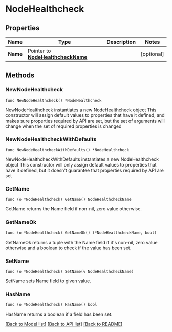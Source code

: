 # NodeHealthcheck

## Properties

Name | Type | Description | Notes
------------ | ------------- | ------------- | -------------
**Name** | Pointer to [**NodeHealthcheckName**](NodeHealthcheckName.md) |  | [optional] 

## Methods

### NewNodeHealthcheck

`func NewNodeHealthcheck() *NodeHealthcheck`

NewNodeHealthcheck instantiates a new NodeHealthcheck object
This constructor will assign default values to properties that have it defined,
and makes sure properties required by API are set, but the set of arguments
will change when the set of required properties is changed

### NewNodeHealthcheckWithDefaults

`func NewNodeHealthcheckWithDefaults() *NodeHealthcheck`

NewNodeHealthcheckWithDefaults instantiates a new NodeHealthcheck object
This constructor will only assign default values to properties that have it defined,
but it doesn't guarantee that properties required by API are set

### GetName

`func (o *NodeHealthcheck) GetName() NodeHealthcheckName`

GetName returns the Name field if non-nil, zero value otherwise.

### GetNameOk

`func (o *NodeHealthcheck) GetNameOk() (*NodeHealthcheckName, bool)`

GetNameOk returns a tuple with the Name field if it's non-nil, zero value otherwise
and a boolean to check if the value has been set.

### SetName

`func (o *NodeHealthcheck) SetName(v NodeHealthcheckName)`

SetName sets Name field to given value.

### HasName

`func (o *NodeHealthcheck) HasName() bool`

HasName returns a boolean if a field has been set.


[[Back to Model list]](../README.md#documentation-for-models) [[Back to API list]](../README.md#documentation-for-api-endpoints) [[Back to README]](../README.md)


